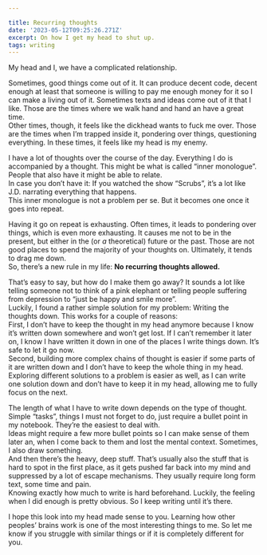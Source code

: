 ```yaml
---

title: Recurring thoughts
date: '2023-05-12T09:25:26.271Z'
excerpt: On how I get my head to shut up.
tags: writing
---
```


My head and I, we have a complicated relationship.

Sometimes, good things come out of it. It can produce decent code, decent enough at least that someone is willing to pay me enough money for it so I can make a living out of it. Sometimes texts and ideas come out of it that I like. Those are the times where we walk hand and hand an have a great time.  
Other times, though, it feels like the dickhead wants to fuck me over. Those are the times when I’m trapped inside it, pondering over things, questioning everything. In these times, it feels like my head is my enemy.

I have a lot of thoughts over the course of the day. Everything I do is accompanied by a thought. This might be what is called “inner monologue”. People that also have it might be able to relate.  
In case you don’t have it: If you watched the show “Scrubs”, it’s a lot like J.D. narrating everything that happens.  
This inner monologue is not a problem per se. But it becomes one once it goes into repeat.

Having it go on repeat is exhausting. Often times, it leads to pondering over things, which is even more exhausting. It causes me not to be in the present,  but either in the (or _a_ theoretical) future or the past. Those are not good places to spend the majority of your thoughts on. Ultimately, it tends to drag me down.   
So, there’s a new rule in my life: **No recurring thoughts allowed.**

That’s easy to say, but how do I make them go away? It sounds a lot like telling someone not to think of a pink elephant or telling people suffering from depression to “just be happy and smile more”.  
Luckily, I found a rather simple solution for my problem: Writing the thoughts down. This works for a couple of reasons:  
First, I don’t have to keep the thought in my head anymore because I know it’s written down somewhere and won’t get lost. If I can’t remember it later on, I know I have written it down in one of the places I write things down. It’s safe to let it go now.  
Second, building more complex chains of thought is easier if some parts of it are written down and I don’t have to keep the whole thing in my head. Exploring different solutions to a problem is easier as well, as I can write one solution down and don’t have to keep it in my head, allowing me to fully focus on the next.

The length of what I have to write down depends on the type of thought.  
Simple “tasks”, things I must not forget to do, just require a bullet point in my notebook. They’re the easiest to deal with.  
Ideas might require a few more bullet points so I can make sense of them later an, when I come back to them and lost the mental context. Sometimes, I also draw something.  
And then there’s the heavy, deep stuff. That’s usually also the stuff that is hard to spot in the first place, as it gets pushed far back into my mind and suppressed by a lot of escape mechanisms. They usually require long form text, some time and pain.  
Knowing exactly how much to write is hard beforehand. Luckily, the feeling when I did enough is pretty obvious. So I keep writing until it’s there.

I hope this look into my head made sense to you. Learning how other peoples’ brains work is one of the most interesting things to me. So let me know if you struggle with similar things or if it is completely different for you.
